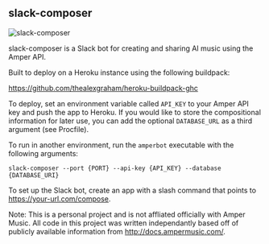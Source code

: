 slack-composer
-------------------
![slack-composer](https://user-images.githubusercontent.com/3069010/86536712-d16b8a80-beb7-11ea-9186-56e69d46bb29.png)

slack-composer is a Slack bot for creating and sharing AI music using the Amper API.

Built to deploy on a Heroku instance using the following buildpack:

https://github.com/thealexgraham/heroku-buildpack-ghc

To deploy, set an environment variable called `API_KEY` to your Amper API key and push the app
to Heroku. If you would like to store the compositional information for later use, you can add
the optional `DATABASE_URL` as a third argument (see Procfile).

To run in another environment, run the `amperbot` executable with the following arguments:

`slack-composer --port {PORT} --api-key {API_KEY} --database {DATABASE_URI}`

To set up the Slack bot, create an app with a slash command that points to https://your-url.com/compose.

Note: This is a personal project and is not affliated officially with Amper Music. All code in this project
was written independantly based off of publicly available information from http://docs.ampermusic.com/.
